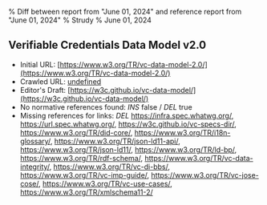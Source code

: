 % Diff between report from "June 01, 2024" and reference report from "June 01, 2024"
% Strudy
% June 01, 2024

## Verifiable Credentials Data Model v2.0

- Initial URL: [https://www.w3.org/TR/vc-data-model-2.0/](https://www.w3.org/TR/vc-data-model-2.0/)
- Crawled URL: [undefined](undefined)
- Editor's Draft: [https://w3c.github.io/vc-data-model/](https://w3c.github.io/vc-data-model/)
- No normative references found: *INS* false / *DEL* true
- Missing references for links: *DEL* https://infra.spec.whatwg.org/, https://url.spec.whatwg.org/, https://w3c.github.io/vc-specs-dir/, https://www.w3.org/TR/did-core/, https://www.w3.org/TR/i18n-glossary/, https://www.w3.org/TR/json-ld11-api/, https://www.w3.org/TR/json-ld11/, https://www.w3.org/TR/ld-bp/, https://www.w3.org/TR/rdf-schema/, https://www.w3.org/TR/vc-data-integrity/, https://www.w3.org/TR/vc-di-bbs/, https://www.w3.org/TR/vc-imp-guide/, https://www.w3.org/TR/vc-jose-cose/, https://www.w3.org/TR/vc-use-cases/, https://www.w3.org/TR/xmlschema11-2/



